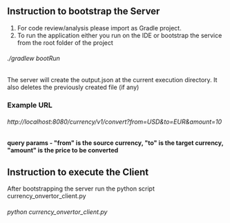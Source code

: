 ## Instruction to bootstrap the Server

1. For code review/analysis please import as Gradle project.
2. To run the application either you run on the IDE or bootstrap the service from the root folder of the project
###### ./gradlew bootRun

The server will create the output.json at the current execution directory. It also deletes the previously created file (if any)

### Example URL

###### http://localhost:8080/currency/v1/convert?from=USD&to=EUR&amount=10

#### query params - "from" is the source currency, "to" is the target currency, "amount" is the price to be converted


## Instruction to execute the Client
After bootstrapping the server run the python script currency_onvertor_client.py

###### python currency_onvertor_client.py
